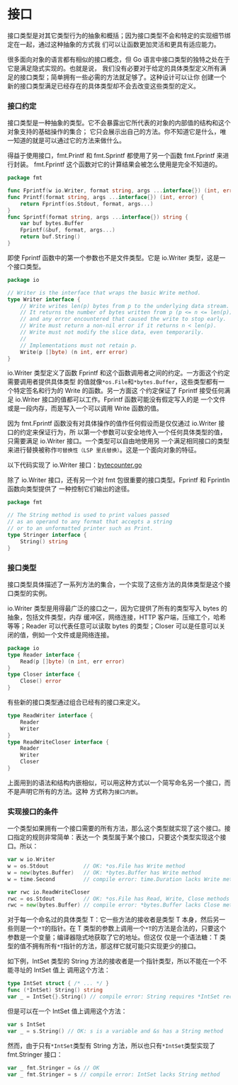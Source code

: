 # 接口

接口类型是对其它类型行为的抽象和概括；因为接口类型不会和特定的实现细节绑定在一起，通过这种抽象的方式我
们可以让函数更加灵活和更具有适应能力。

很多面向对象的语言都有相似的接口概念，但 Go 语言中接口类型的独特之处在于它是满足隐式实现的。也就是说，
我们没有必要对于给定的具体类型定义所有满足的接口类型；简单拥有一些必需的方法就足够了。这种设计可以让你
创建一个新的接口类型满足已经存在的具体类型却不会去改变这些类型的定义。

### 接口约定

接口类型是一种抽象的类型。它不会暴露出它所代表的对象的内部值的结构和这个对象支持的基础操作的集合；
它只会展示出自己的方法。你不知道它是什么，唯一知道的就是可以通过它的方法来做什么。

得益于使用接口，fmt.Printf 和 fmt.Sprintf 都使用了另一个函数 fmt.Fprintf 来进行封装。
fmt.Fprintf 这个函数对它的计算结果会被怎么使用是完全不知道的。

```go
package fmt

func Fprintf(w io.Writer, format string, args ...interface{}) (int, error)
func Printf(format string, args ...interface{}) (int, error) {
	return Fprintf(os.Stdout, format, args...)
}
func Sprintf(format string, args ...interface{}) string {
	var buf bytes.Buffer
	Fprintf(&buf, format, args...)
	return buf.String()
}
```

即使 Fprintf 函数中的第一个参数也不是文件类型。它是 io.Writer 类型，这是一个接口类型。

```go
package io

// Writer is the interface that wraps the basic Write method.
type Writer interface {
	// Write writes len(p) bytes from p to the underlying data stream.
	// It returns the number of bytes written from p (p <= n <= len(p))
	// and any error encountered that caused the write to stop early.
	// Write must return a non-nil error if it returns n < len(p).
	// Write must not modify the slice data, even temporarily.
	// 
	// Implementations must not retain p.
	Write(p []byte) (n int, err error)
}
```

io.Writer 类型定义了函数 Fprintf 和这个函数调用者之间的约定。一方面这个约定需要调用者提供具体类型
的值就像`*os.File`和`*bytes.Buffer`，这些类型都有一个特定签名和行为的 Write 的函数。另一方面这
个约定保证了 Fprintf 接受任何满足 io.Writer 接口的值都可以工作。Fprintf 函数可能没有假定写入的是
一个文件或是一段内存，而是写入一个可以调用 Write 函数的值。

因为 fmt.Fprintf 函数没有对具体操作的值作任何假设而是仅仅通过 io.Writer 接口的约定来保证行为，所
以第一个参数可以安全地传入一个任何具体类型的值，只需要满足 io.Writer 接口。一个类型可以自由地使用另
一个满足相同接口的类型来进行替换被称作`可替换性（LSP 里氏替换）`。这是一个面向对象的特征。

以下代码实现了 io.Writer 接口：[bytecounter.go](./cmd/bytecounter.go)

除了 io.Writer 接口，还有另一个对 fmt 包很重要的接口类型。Fprintf 和 Fprintln 函数向类型提供了
一种控制它们输出的途径。

```go
package fmt

// The String method is used to print values passed
// as an operand to any format that accepts a string
// or to an unformatted printer such as Print.
type Stringer interface {
	String() string
}
```

### 接口类型

接口类型具体描述了一系列方法的集合，一个实现了这些方法的具体类型是这个接口类型的实例。

io.Writer 类型是用得最广泛的接口之一，因为它提供了所有的类型写入 bytes 的抽象，包括文件类型，内存
缓冲区，网络连接，HTTP 客户端，压缩工个，哈希等等；Reader 可以代表任意可以读取 bytes 的类型；Closer
可以是任意可以关闭的值，例如一个文件或是网络连接。

```go
package io
type Reader interface {
	Read(p []byte) (n int, err error)
}
type Closer interface {
	Close() error
}
```

有些新的接口类型通过组合已经有的接口来定义。

```go
type ReadWriter interface {
	Reader
	Writer
}
type ReadWriteCloser interface {
	Reader
	Writer
	Closer
}
```

上面用到的语法和结构内嵌相似，可以用这种方式以一个简写命名另一个接口，而不是声明它所有的方法。这种
方式称为`接口内嵌`。

### 实现接口的条件

一个类型如果拥有一个接口需要的所有方法，那么这个类型就实现了这个接口。接口指定的规则非常简单：表达一个
类型属于某个接口，只要这个类型实现这个接口。所以：

```go
var w io.Writer
w = os.Stdout           // OK: *os.File has Write method
w = new(bytes.Buffer)   // OK: *bytes.Buffer has Write method
w = time.Second         // compile error: time.Duration lacks Write method

var rwc io.ReadWriteCloser
rwc = os.Stdout         // OK: *os.File has Read, Write, Close methods
rwc = new(bytes.Buffer) // compile error: *bytes.Buffer lacks Close method
```

对于每一个命名过的具体类型 T：它一些方法的接收者是类型 T 本身，然后另一些则是一个`*T`的指针。在 T
类型的参数上调用一个`*T`的方法是合法的，只要这个参数是一个变量；编译器隐式地获取了它的地址。但这仅
仅是一个语法糖：T 类型的值不拥有所有`*T`指针的方法，那这样它就可能只实现更少的接口。

如下例，IntSet 类型的 String 方法的接收者是一个指针类型，所以不能在一个不能寻址的 IntSet 值上
调用这个方法：

```go
type IntSet struct { /* ... */ }
func (*IntSet) String() string
var _ = IntSet{}.String() // compile error: String requires *IntSet receiver
```

但是可以在一个 IntSet 值上调用这个方法：

```go
var s IntSet
var _ = s.String() // OK: s is a variable and &s has a String method
```

然而，由于只有`*IntSet`类型有 String 方法，所以也只有`*IntSet`类型实现了 fmt.Stringer 接口：

```go
var _ fmt.Stringer = &s // OK
var _ fmt.Stringer = s // compile error: IntSet lacks String method
```


